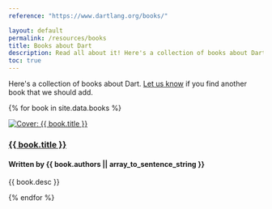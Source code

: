 ```yaml
---
reference: "https://www.dartlang.org/books/"

layout: default
permalink: /resources/books
title: Books about Dart
description: Read all about it! Here's a collection of books about Dart.
toc: true
---
```


Here's a collection of books about Dart.
[Let us know](https://github.com/dart-lang/www.dartlang.org/issues)
if you find another book that we should add.

{% for book in site.data.books %}
<div class="book">
  <div class="cover">
    <a href="{{ book.link }}" title="{{ book.title }}">
      <img src="{% asset_path 'covers/{{ book.cover }}' %}" alt="Cover: {{ book.title }}"/>
    </a>
  </div>
  <div class="details">
    <h3 class="title"><a href="{{ book.link }}" title="{{ book.title }}">{{ book.title }}</a></h3>
    <h4 class="authors">Written by {{ book.authors || array_to_sentence_string }}</h4>
    <p>{{ book.desc }}</p>
  </div>
</div>
{% endfor %}
